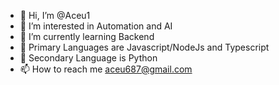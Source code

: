 - 👋 Hi, I’m @Aceu1
- 👀 I’m interested in Automation and AI
- 🌱 I’m currently learning Backend
- 📖 Primary Languages are Javascript/NodeJs and Typescript
- 📘 Secondary Language is Python
- 📫 How to reach me aceu687@gmail.com

<!---
Aceu1/Aceu1 is a ✨ special ✨ repository because its `README.md` (this file) appears on your GitHub profile.
You can click the Preview link to take a look at your changes.
--->
